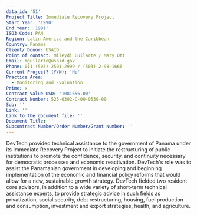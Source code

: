 ```yaml
---
data_id: '51'
Project Title: Immediate Recovery Project
Start Year: '1990'
End Year: '1991'
ISO3 Code: PAN
Region: Latin America and the Caribbean
Country: Panama
Client/ Donor: USAID
Point of contact: Mileydi Guilarte / Mary Ott
Email: mguilarte@usaid.gov
Phone: 011 (503) 2501-2999 / (503) 2-98-1666
Current Project? (Y/N): 'No'
Practice Area:
  - Monitoring and Evaluation
Prime: x
Contract Value USD: '1081656.00'
Contract Number: 525-0302-C-00-0539-00
Sub: ''
Link: ''
Link to the document file: ''
Document Title: ''
Subcontract Number/Order Number/Grant Number: ''
---
```

DevTech provided technical assistance to the government of Panama under its Immediate Recovery Project to initiate the restructuring of public institutions to promote the confidence, security, and continuity necessary for democratic processes and economic reactivation. DevTech's role was to assist the Panamanian government in developing and beginning implementation of the economic and financial policy reforms that would allow for a new, sustainable growth strategy. DevTech fielded two resident core advisors, in addition to a wide variety of short-term technical assistance experts, to provide strategic advice in such fields as privatization, social security, debt restructuring, housing, fuel production and consumption, investment and export strategies, health, and agriculture.
